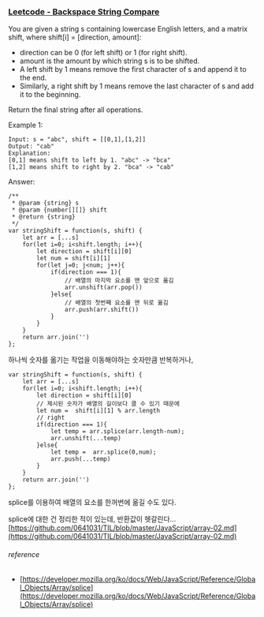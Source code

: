### [Leetcode - Backspace String Compare](https://leetcode.com/explore/challenge/card/30-day-leetcoding-challenge/529/week-2/3299/)

You are given a string s containing lowercase English letters, and a matrix shift, where shift[i] = [direction, amount]:

* direction can be 0 (for left shift) or 1 (for right shift). 
* amount is the amount by which string s is to be shifted.
* A left shift by 1 means remove the first character of s and append it to the end.
* Similarly, a right shift by 1 means remove the last character of s and add it to the beginning.

Return the final string after all operations.

Example 1: 
```
Input: s = "abc", shift = [[0,1],[1,2]]
Output: "cab"
Explanation: 
[0,1] means shift to left by 1. "abc" -> "bca"
[1,2] means shift to right by 2. "bca" -> "cab"
```

Answer:
```
/**
 * @param {string} s
 * @param {number[][]} shift
 * @return {string}
 */
var stringShift = function(s, shift) {
    let arr = [...s]
    for(let i=0; i<shift.length; i++){
        let direction = shift[i][0]
        let num = shift[i][1]
        for(let j=0; j<num; j++){
            if(direction === 1){
                // 배열의 마지막 요소를 맨 앞으로 옮김
                arr.unshift(arr.pop())
            }else{
                // 배열의 첫번째 요소를 맨 뒤로 옮김
                arr.push(arr.shift())
            }
        }
    }
    return arr.join('')
};
```

하나씩 숫자를 옮기는 작업을 이동해야하는 숫자만큼 반복하거나,


```
var stringShift = function(s, shift) {
    let arr = [...s]
    for(let i=0; i<shift.length; i++){
        let direction = shift[i][0]
        // 제시된 숫자가 배열의 길이보다 클 수 있기 때문에
        let num =  shift[i][1] % arr.length
        // right
        if(direction === 1){
            let temp = arr.splice(arr.length-num);
            arr.unshift(...temp)
        }else{
            let temp =  arr.splice(0,num);
            arr.push(...temp)
        }
    }
    return arr.join('')
};
```

splice를 이용하여 배열의 요소를 한꺼번에 옮길 수도 있다.

splice에 대한 건 정리한 적이 있는데, 반환값이 헷갈린다... [https://github.com/0641031/TIL/blob/master/JavaScript/array-02.md](https://github.com/0641031/TIL/blob/master/JavaScript/array-02.md)


###### reference
* [https://developer.mozilla.org/ko/docs/Web/JavaScript/Reference/Global_Objects/Array/splice](https://developer.mozilla.org/ko/docs/Web/JavaScript/Reference/Global_Objects/Array/splice)
